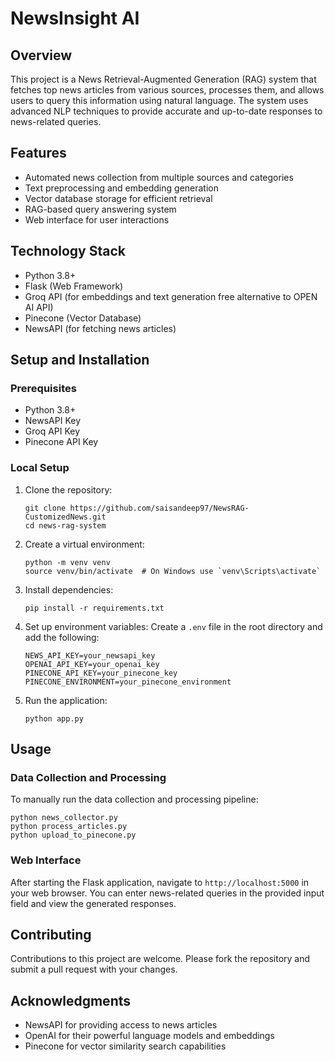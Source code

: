 
# NewsInsight AI

## Overview

This project is a News Retrieval-Augmented Generation (RAG) system that fetches top news articles from various sources, processes them, and allows users to query this information using natural language. The system uses advanced NLP techniques to provide accurate and up-to-date responses to news-related queries.

## Features

- Automated news collection from multiple sources and categories
- Text preprocessing and embedding generation
- Vector database storage for efficient retrieval
- RAG-based query answering system
- Web interface for user interactions

## Technology Stack

- Python 3.8+
- Flask (Web Framework)
- Groq API (for embeddings and text generation free alternative to OPEN AI API)
- Pinecone (Vector Database)
- NewsAPI (for fetching news articles)

## Setup and Installation

### Prerequisites

- Python 3.8+
- NewsAPI Key
- Groq API Key
- Pinecone API Key

### Local Setup

1. Clone the repository:
   ```
   git clone https://github.com/saisandeep97/NewsRAG-CustomizedNews.git
   cd news-rag-system
   ```

2. Create a virtual environment:
   ```
   python -m venv venv
   source venv/bin/activate  # On Windows use `venv\Scripts\activate`
   ```

3. Install dependencies:
   ```
   pip install -r requirements.txt
   ```

4. Set up environment variables:
   Create a `.env` file in the root directory and add the following:
   ```
   NEWS_API_KEY=your_newsapi_key
   OPENAI_API_KEY=your_openai_key
   PINECONE_API_KEY=your_pinecone_key
   PINECONE_ENVIRONMENT=your_pinecone_environment
   ```

5. Run the application:
   ```
   python app.py
   ```

## Usage

### Data Collection and Processing

To manually run the data collection and processing pipeline:

```
python news_collector.py
python process_articles.py
python upload_to_pinecone.py
```

### Web Interface

After starting the Flask application, navigate to `http://localhost:5000` in your web browser. You can enter news-related queries in the provided input field and view the generated responses.


## Contributing

Contributions to this project are welcome. Please fork the repository and submit a pull request with your changes.

## Acknowledgments

- NewsAPI for providing access to news articles
- OpenAI for their powerful language models and embeddings
- Pinecone for vector similarity search capabilities
